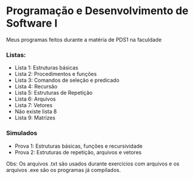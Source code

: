 # Programação e Desenvolvimento de Software I

Meus programas feitos durante a matéria de PDS1 na faculdade

### Listas:

- Lista 1: Estruturas básicas
- Lista 2: Procedimentos e funções
- Lista 3: Comandos de seleção e predicado
- Lista 4: Recursão
- Lista 5: Estruturas de Repetição
- Lista 6: Arquivos
- Lista 7: Vetores
- Não existe lista 8
- Lista 9: Matrizes

### Simulados
- Prova 1: Estruturas básicas, funções e recursividade
- Prova 2: Estruturas de repetição, arquivos e vetores

Obs: Os arquivos .txt são usados durante exercícios com arquivos e os arquivos .exe são os programas já compilados.
